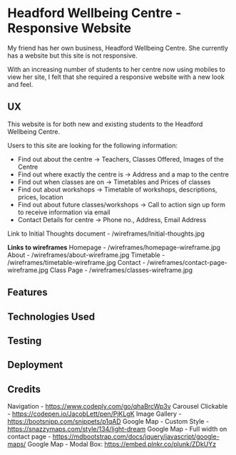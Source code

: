 Headford Wellbeing Centre - Responsive Website
======================================
My friend has her own business, Headford Wellbeing Centre. She currently has a website but this site is not responsive.

With an increasing number of students to her centre now using mobiles to view her site, I felt that she required a responsive website with a new look and feel.

UX
-----------------------------------------
This website is for both new and existing students to the Headford Wellbeing Centre. 

Users to this site are looking for the following information:
- Find out about the centre -> Teachers, Classes Offered, Images of the Centre
- Find out where exactly the centre is -> Address and a map to the centre
- Find out when classes are on -> Timetables and Prices of classes
- Find out about workshops -> Timetable of workshops, descriptions, prices, location
- Find out about future classes/workshops -> Call to action sign up form to receive information via email
- Contact Details for centre -> Phone no., Address, Email Address

Link to Initial Thoughts document - /wireframes/Initial-thoughts.jpg

**Links to wireframes**
Homepage - /wireframes/homepage-wireframe.jpg
About - /wireframes/about-wireframe.jpg
Timetable - /wireframes/timetable-wireframe.jpg
Contact - /wireframes/contact-page-wireframe.jpg
Class Page - /wireframes/classes-wireframe.jpg


Features
-----------------------------------------



Technologies Used
-----------------------------------------


Testing
-----------------------------------------

Deployment
-----------------------------------------

Credits
-----------------------------------------
Navigation - https://www.codeply.com/go/qhaBrcWp3v
Carousel Clickable - https://codepen.io/JacobLett/pen/PjKLgK
Image Gallery - https://bootsnipp.com/snippets/p1qAD
Google Map - Custom Style -https://snazzymaps.com/style/134/light-dream
Google Map - Full width on contact page - https://mdbootstrap.com/docs/jquery/javascript/google-maps/
Google Map - Modal Box: https://embed.plnkr.co/plunk/ZDkUYz
